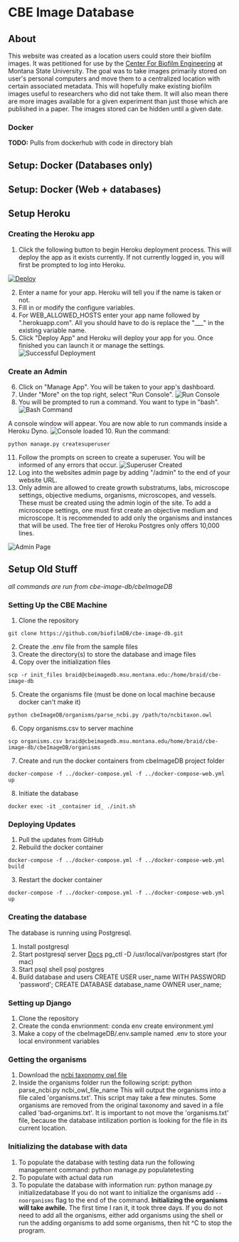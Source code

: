 # CBE Image Database
<!---
your comment goes here
and here
{% assign variableName = "text etc." %}
{{ nameOfVariableToCapture }}  that prints the content of the variable

-->

## About
This website was created as a location users could store their biofilm images.
It was petitioned for use by the [Center For Biofilm Engineering](https://biofilm.montana.edu/)
at Montana State University.
The goal was to take images primarily stored on user's personal computers and
move them to a centralized location with certain associated metadata. This will
hopefully make existing biofilm images useful to researchers who did not take 
them. It will also mean there are more images available for a given experiment
than just those which are published in a paper. The images stored can be hidden 
until a given date. 



### Docker
**TODO:** Pulls from dockerhub with code in directory blah

## Setup: Docker (Databases only)


## Setup: Docker (Web + databases)


## Setup Heroku
### Creating the Heroku app
1. Click the following button to begin Heroku deployment process. This will 
deploy the app as it exists currently. If not currently logged in, you will
first be prompted to log into Heroku.


[![Deploy](https://www.herokucdn.com/deploy/button.svg)](https://heroku.com/deploy?template=https://github.com/biofilmDB/cbe-image-db/tree/heroku-deployment)


2. Enter a name for your app. Heroku will tell you if the name is taken or not.
3. Fill in or modify the configure variables.
4. For WEB\_ALLOWED\_HOSTS enter your app name followed by ".herokuapp.com".
All you should have to do is replace the "\_\_\_" in the existing variable name.
5. Click "Deploy App" and Heroku will deploy your app for you. Once finished
you can launch it or manage the settings.
![Successful Deployment](/readme-img/completed-setup.png)


### Create an Admin
6. Click on "Manage App". You will be taken to your app's dashboard.
7. Under "More" on the top right, select "Run Console".
![Run Console](/readme-img/select-command.png)
8. You will be prompted to run a command. You want to type in "bash".
![Bash Command](/readme-img/run-bash.png)


A console window will appear. You are now able to run commands inside a
Heroku Dyno.
![Console loaded](/readme-img/console.png)
10. Run the command:
```
python manage.py createsuperuser
```
11. Follow the prompts on screen to create a superuser. You will be informed
of any errors that occur.
![Superuser Created](/readme-img/created-superuser.png)
12. Log into the websites admin page by adding "/admin" to the end of your
website URL.
13. Only admin are allowed to create growth substratums, labs, microscope 
settings, objective mediums, organisms, microscopes, and vessels. These must be 
created using the admin login of the site. To add a microscope settings, one
must first create an objective medium and microscope.
It is recommended to add only the organisms and instances that will be used. The
free tier of Heroku Postgres only offers 10,000 lines.

![Admin Page](/readme-img/admin-controls.png)





## Setup Old Stuff
_all commands are run from cbe-image-db/cbeImageDB_
### Setting Up the CBE Machine
1. Clone the repository
```
git clone https://github.com/biofilmDB/cbe-image-db.git
```

2. Create the .env file from the sample files
3. Create the directory(s) to store the database and image files
4. Copy over the initialization files
```
scp -r init_files braid@cbeimagedb.msu.montana.edu:/home/braid/cbe-image-db
```

5. Create the organisms file (must be done on local machine because docker
can't make it)
```
python cbeImageDB/organisms/parse_ncbi.py /path/to/ncbitaxon.owl
```

6. Copy organisms.csv to server machine
```
scp organisms.csv braid@cbeimagedb.msu.montana.edu/home/braid/cbe-image-db/cbeImageDB/organisms
```

7. Create and run the docker containers from cbeImageDB project folder
```
docker-compose -f ../docker-compose.yml -f ../docker-compose-web.yml up
```

8. Initiate the database
```
docker exec -it _container id_ ./init.sh
```

### Deploying Updates
1. Pull the updates from GitHub
2. Rebuild the docker container
```
docker-compose -f ../docker-compose.yml -f ../docker-compose-web.yml build
```

3. Restart the docker container
```
docker-compose -f ../docker-compose.yml -f ../docker-compose-web.yml up
```


### Creating the database
The database is running using Postgresql.
1. Install postgresql
2. Start postgresql server [Docs](https://www.postgresql.org/docs/8.1/postmaster-start.html)
    pg_ctl -D /usr/local/var/postgres start (for mac)
3. Start psql shell
    psql postgres
4. Build database and users
   CREATE USER user_name WITH PASSWORD 'password';
   CREATE DATABASE database_name OWNER user_name;


### Setting up Django

1. Clone the repository
2. Create the conda envrionment:
    conda env create environment.yml
3. Make a copy of the cbeImageDB/.env.sample named .env to store your local environment variables

### Getting the organisms
1. Download the [ncbi taxonomy owl file](http://www.obofoundry.org/ontology/ncbitaxon.html)
2. Inside the organisms folder run the following script:
    python parse_ncbi.py ncbi\_owl\_file\_name
This will output the organisms into a file caled 'organisms.txt'.
This script may take a few minutes. Some organisms are removed
from the original taxonomy and saved in a file called 'bad-organims.txt'.
It is important to not move the 'organisms.txt' file, because the
database intilization portion is looking for the file in its
current location.


### Initializing the database with data
1. To populate the database with testing data run the following
management command:
    python manage.py populatetesting
2. To populate with actual data run
1. To populate the database with information run:
    python manage.py initializedatabase
If you do not want to initialize the organisms add `--noorganisms` flag
to the end of the command. **Initializing the organisms will
take awhile.** The first time I ran it, it took three days.
If you do not need to add all the organisms, either add
organisms using the shell or run the adding organisms to add
some organisms, then hit ^C to stop the program.
